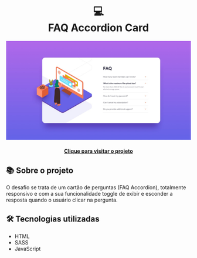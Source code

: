 <h1 align="center">
  💻<br>FAQ Accordion Card
</h1>

<div align="center">
  <img src="./design/desktop-design.jpg" alt="Imagem do desafio FAQ Accordion Card" />
</div>

<h4 align="center"><a href="https://faq-accordion-card-lg.netlify.app/">Clique para visitar o projeto</a></h4>

## 📚 Sobre o projeto

O desafio se trata de um cartão de perguntas (FAQ Accordion), totalmente responsivo e com a sua funcionalidade toggle de exibir e esconder a resposta quando o usuário clicar na pergunta. 

## 🛠️ Tecnologias utilizadas

- HTML
- SASS
- JavaScript
